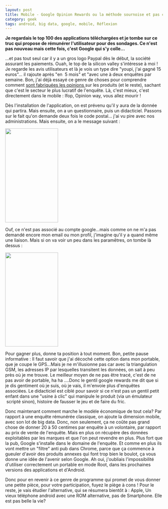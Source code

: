 ```yaml
---
layout: post
title: Mobile - Google Opinion Rewards ou la méthode sournoise et pas chère pour récupérer des données
category: geek
tags: android, big data, google, mobile, Réflexion
---
```

**Je regardais le top 100 des applications téléchargées et je tombe sur ce truc qui propose de rémunérer l'utilisateur pour des sondages. Ce n'est pas nouveau mais cette fois, c'est Google qui s'y colle...**

...et pas tout seul car il y a un gros logo Paypal dès le début, la société assurant les paiements. Ouah, le top de la silicon valley s'intéresse à moi ! Je regarde les avis utilisateurs et là je vois un type dire "youpi, j'ai gagné 15 euros"... il rajoute après "en &nbsp;5 mois" et "avec une à deux enquêtes par semaine. Bon, j'ai déjà essayé ce genre de choses pour comprendre comment <a href="https://cheziceman.wordpress.com/2011/03/11/sondages-comment-ca-marche/">sont fabriquées les opinions </a>sur les produits (et le reste), sachant que c'est le secteur le plus lucratif de l'enquête. Là, c'est mieux, c'est directement dans le mobile : Ifop, Opinion way, vous allez mourir !

Dès l'installation de l'application, on est prévenu qu'il y aura de la donnée qui partira. Mais ensuite, on a un questionnaire, puis un didacticiel. Passons sur le fait qu'on demande deux fois le code postal... j'ai vu pire avec nos administrations. Mais ensuite, on a le message suivant :&nbsp;

<img class="aligncenter size-medium wp-image-20330" src="https://cheziceman.files.wordpress.com/2017/06/screenshot_2017-06-03-16-58-38.png?w=169" alt="" width="169" height="300">

Ouf, ce n'est pas associé au compte google...mais comme on ne m'a pas demandé encore mon email ou mon profil, j'imagine qu'il y a quand même une liaison. Mais si on va voir un peu dans les paramêtres, on tombe là dessus :

<img class="aligncenter size-medium wp-image-20329" src="https://cheziceman.files.wordpress.com/2017/06/screenshot_2017-06-03-17-02-03.png?w=169" alt="" width="169" height="300">

Pour gagner plus, donne ta position à tout moment. Bon, petite pause informative : Il faut savoir que j'ai décoché cette option dans mon portable, que je coupe le GPS...Mais je ne m'illusionne pas car avec la triangulation GSM, les adresses IP par lesquelles transitent les données, on sait à peu près où je me trouve. Le meilleur moyen de ne pas être tracé, c'est de ne pas avoir de portable, ha ha ....Donc le gentil google rewards me dit que si je dis gentiment où je suis, où je vais, il m'envoie plus d'enquêtes associées. Le didacticiel est ciblé pour savoir si ce n'est pas un gentil petit enfant dans une "usine à clic" qui manipule le produit (via un émulateur &nbsp;scripté sinon), histoire de fausser le jeu et de faire du fric.

Donc maintenant comment marche le modèle économique de tout cela? Par rapport à une enquête rémunérée classique, on ajoute la dimension mobile, avec son lot de big data. Donc, non seulement, ça ne coûte pas grand chose de donner 20 à 50 centimes par enquête à un volontaire, par rapport au prix de vente de l'enquête. Mais en plus on récupère des données exploitables par les marques et que l'on peut revendre en plus. Plus fort que la pub, Google s'installe dans le domaine de l'enquête. Et comme en plus ils vont mettre un "filtre" anti pub dans Chrome, parce que ça commence à gueuler d'avoir des produits annexes qui font trop bien le boulot, ça vous donne une idée de l'avenir selon Google. Ah oui, j'oubliais l'impossibilité d'utiliser correctement un portable en mode Root, dans les prochaines versions des applications et d'Android.

Donc pour en revenir à ce genre de programme qui promet de vous donner une petite pièce, pour votre participation, fuyez le piège à cons ! Pour le reste, je vais étudier l'alternative, qui se résumera bientôt à : Apple, Un vieux téléphone android avec une ROM alternative, pas de Smartphone. Elle est pas belle la vie?
